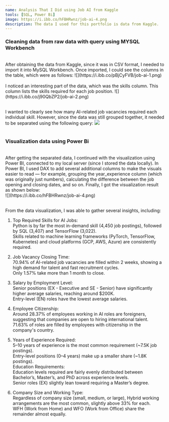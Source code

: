 ```yaml
---
name: Analysis That I Did using Job AI from Kaggle
tools: [SQL, Power Bi]
image: https://i.ibb.co/hFBHRwnz/job-ai-4.png
description: The data I used for this portfolio is data from Kaggle.
---
```



### Cleaning data from raw data with query using MYSQL Workbench
<br />
After obtaining the data from Kaggle, since it was in CSV format, I needed to import it into MySQL Workbench. Once imported, I could see the columns in the table, which were as follows:
![](https://i.ibb.co/pBjCyFVB/job-ai-1.png)
<br /><br />
I noticed an interesting part of the data, which was the skills column. This column lists the skills required for each job position.
![](https://i.ibb.co/j90QbZP2/job-ai-2.png)
<br /><br />

I wanted to clearly see how many AI-related job vacancies required each individual skill. However, since the data was still grouped together, it needed to be separated using the following query:
![](https://i.ibb.co/8DPpPnk4/job-ai-3.png)
<br /><br />

### Visualization data using Power Bi
<br />
After getting the separated data, I continued with the visualization using Power BI, connected to my local server (since I stored the data locally). In Power BI, I used DAX to add several additional columns to make the visuals easier to read — for example, grouping the year_experience column (which was originally just numbers), calculating the difference between the job opening and closing dates, and so on. Finally, I got the visualization result as shown below:
<br />
![](https://i.ibb.co/hFBHRwnz/job-ai-4.png)

<br />
<br />

From the data visualization, I was able to gather several insights, including:
1. Top Required Skills for AI Jobs:
<br />Python is by far the most in-demand skill (4,450 job postings), followed by SQL (3,407) and TensorFlow (3,022).
<br />Skills related to machine learning frameworks (PyTorch, TensorFlow, Kubernetes) and cloud platforms (GCP, AWS, Azure) are consistently required.

2. Job Vacancy Closing Time:
<br />70.94% of AI-related job vacancies are filled within 2 weeks, showing a high demand for talent and fast recruitment cycles.
<br />Only 1.57% take more than 1 month to close.

3. Salary by Employment Level:
<br /> Senior positions (EX - Executive and SE - Senior) have significantly higher average salaries, reaching around $200K.
<br /> Entry-level (EN) roles have the lowest average salaries.

4. Employee Citizenship:
<br />Around 28.37% of employees working in AI roles are foreigners, suggesting that companies are open to hiring international talent.
<br />71.63% of roles are filled by employees with citizenship in the company's country.

5. Years of Experience Required:
<br />5–10 years of experience is the most common requirement (~7.5K job postings).
<br />Entry-level positions (0–4 years) make up a smaller share (~1.8K postings).
<br />Education Requirements:
<br />Education levels required are fairly evenly distributed between Bachelor’s, Master’s, and PhD across experience levels.
<br />Senior roles (EX) slightly lean toward requiring a Master’s degree.

6. Company Size and Working Type:
<br />Regardless of company size (small, medium, or large), Hybrid working arrangements are the most common, slightly above 33% for each.
<br />WFH (Work from Home) and WFO (Work from Office) share the remainder almost equally.
